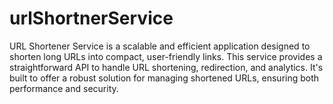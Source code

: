 # urlShortnerService
URL Shortener Service is a scalable and efficient application designed to shorten long URLs into compact, user-friendly links. This service provides a straightforward API to handle URL shortening, redirection, and analytics. It's built to offer a robust solution for managing shortened URLs, ensuring both performance and security.
